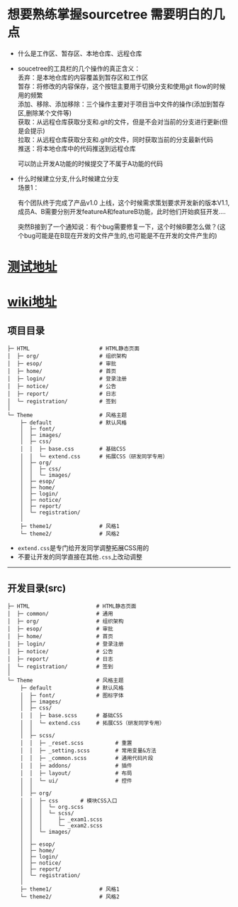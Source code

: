 # 想要熟练掌握sourcetree 需要明白的几点
- 什么是工作区、暂存区、本地仓库、远程仓库
- soucetree的工具栏的几个操作的真正含义：<br/>
	丢弃：是本地仓库的内容覆盖到暂存区和工作区<br/>
	暂存：将修改的内容保存，这个按钮主要用于切换分支和使用git flow的时候用的频繁<br/>
	添加、移除、添加移除：三个操作主要对于项目当中文件的操作(添加到暂存区,删除某个文件等)<br/>
	获取：从远程仓库获取分支和.git的文件，但是不会对当前的分支进行更新(但是会提示)<br/>
	拉取：从远程仓库获取分支和.git的文件，同时获取当前的分支最新代码<br/>
	推送：将本地仓库中的代码推送到远程仓库


	可以防止开发A功能的时候提交了不属于A功能的代码

- 什么时候建立分支,什么时候建立分支<br/>
	场景1：<br/>

	有个团队终于完成了产品v1.0 上线，这个时候需求策划要求开发新的版本V1.1,成员A、B需要分别开发featureA和featureB功能，此时他们开始疯狂开发....<br/>

	突然B接到了一个通知说：有个bug需要修复一下，这个时候B要怎么做？(这个bug可能是在B现在开发的文件产生的,也可能是不在开发的文件产生的)

	


# [测试地址](http://testyunoa.99.com/)

# [wiki地址](http://ued.tming.tmc/wiki/index.php/%E4%BA%91%E5%8A%9E%E5%85%AC%E9%A1%B9%E7%9B%AE%E6%A6%82%E8%BF%B0)


## 项目目录
```
├─ HTML                      # HTML静态页面
│  ├─ org/                   # 组织架构
│  ├─ esop/                  # 审批
│  ├─ home/                  # 首页
│  ├─ login/                 # 登录注册
│  ├─ notice/                # 公告
│  ├─ report/                # 日志
│  └─ registration/          # 签到
│
└─ Theme                     # 风格主题
    ├─ default               # 默认风格
    │  ├─ font/
    │  ├─ images/
    │  ├─ css/
    │  │  ├─ base.css        # 基础CSS
    │  │  └─ extend.css      # 拓展CSS（研发同学专用）
    │  ├─ org/
    │  │  ├─ css/
    │  │  └─ images/
    │  ├─ esop/
    │  ├─ home/
    │  ├─ login/
    │  ├─ notice/
    │  ├─ report/
    │  └─ registration/
    │
    ├─ theme1/               # 风格1
    └─ theme2/               # 风格2
```
- `extend.css`是专门给开发同学调整拓展CSS用的
- 不要让开发的同学直接在其他`.css`上改动调整

***


## 开发目录(src)
```
├─ HTML                     # HTML静态页面
│  ├─ common/               # 通用
│  ├─ org/                  # 组织架构
│  ├─ esop/                 # 审批
│  ├─ home/                 # 首页
│  ├─ login/                # 登录注册
│  ├─ notice/               # 公告
│  ├─ report/               # 日志
│  └─ registration/         # 签到
│
└─ Theme                    # 风格主题
    ├─ default              # 默认风格
    │  ├─ font/             # 图标字体
    │  ├─ images/               
    │  ├─ css/
    │  │  ├─ base.scss      # 基础CSS
    │  │  └─ extend.css     # 拓展CSS（研发同学专用）
    │  │  
    │  ├─ scss/
    │  │  ├─ _reset.scss          # 重置
    │  │  ├─ _setting.scss        # 常用变量&方法
    │  │  ├─ _common.scss         # 通用代码片段
    │  │  ├─ addons/              # 插件
    │  │  ├─ layout/              # 布局
    │  │  └─ ui/                  # 控件   
    │  │  
    │  ├─ org/
    │  │  ├─ css       # 模块CSS入口
    │  │  │  └─ org.scss
    │  │  │  └─ scss/
    │  │  │     ├─ _exam1.scss     
    │  │  │     └─ _exam2.scss    
    │  │  └─ images/
    │  │
    │  ├─ esop/
    │  ├─ home/
    │  ├─ login/
    │  ├─ notice/
    │  ├─ report/
    │  └─ registration/
    │
    ├─ theme1/               # 风格1
    └─ theme2/               # 风格2
```